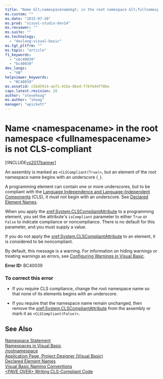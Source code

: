 ```yaml
---
title: "Name &lt;namespacename&gt; in the root namespace &lt;fullnamespacename&gt; is not CLS-compliant | Microsoft Docs"
ms.custom: ""
ms.date: "2015-07-20"
ms.prod: "visual-studio-dev14"
ms.reviewer: ""
ms.suite: ""
ms.technology: 
  - "devlang-visual-basic"
ms.tgt_pltfrm: ""
ms.topic: "article"
f1_keywords: 
  - "vbc40039"
  - "bc40039"
dev_langs: 
  - "VB"
helpviewer_keywords: 
  - "BC40039"
ms.assetid: c5bd5914-ae71-416a-8bed-f76f644f78be
caps.latest.revision: 10
author: "stevehoag"
ms.author: "shoag"
manager: "wpickett"
---
```

# Name &lt;namespacename&gt; in the root namespace &lt;fullnamespacename&gt; is not CLS-compliant
[!INCLUDE[vs2017banner](../../../visual-basic/includes/vs2017banner.md)]

An assembly is marked as `<CLSCompliant(True)>`, but an element of the root namespace name begins with an underscore (`_`).  
  
 A programming element can contain one or more underscores, but to be compliant with the [Language Independence and Language-Independent Components](../Topic/Language%20Independence%20and%20Language-Independent%20Components.md) (CLS), it must not begin with an underscore. See [Declared Element Names](../../../visual-basic/programming-guide/language-features/declared-elements/declared-element-names.md).  
  
 When you apply the <xref:System.CLSCompliantAttribute> to a programming element, you set the attribute's `isCompliant` parameter to either `True` or `False` to indicate compliance or noncompliance. There is no default for this parameter, and you must supply a value.  
  
 If you do not apply the <xref:System.CLSCompliantAttribute> to an element, it is considered to be noncompliant.  
  
 By default, this message is a warning. For information on hiding warnings or treating warnings as errors, see [Configuring Warnings in Visual Basic](/visual-studio/ide/configuring-warnings-in-visual-basic).  
  
 **Error ID:** BC40039  
  
### To correct this error  
  
-   If you require CLS compliance, change the root namespace name so that none of its elements begins with an underscore.  
  
-   If you require that the namespace name remain unchanged, then remove the <xref:System.CLSCompliantAttribute> from the assembly or mark it as `<CLSCompliant(False)>`.  
  
## See Also  
 [Namespace Statement](../../../visual-basic/language-reference/statements/namespace-statement.md)   
 [Namespaces in Visual Basic](../../../visual-basic/programming-guide/program-structure/namespaces.md)   
 [/rootnamespace](../../../visual-basic/reference/command-line-compiler/rootnamespace.md)   
 [Application Page, Project Designer (Visual Basic)](/visual-studio/ide/reference/application-page-project-designer-visual-basic)   
 [Declared Element Names](../../../visual-basic/programming-guide/language-features/declared-elements/declared-element-names.md)   
 [Visual Basic Naming Conventions](../../../visual-basic/programming-guide/program-structure/naming-conventions.md)   
 [\<PAVE OVER> Writing CLS-Compliant Code](http://msdn.microsoft.com/en-us/4c705105-69a2-4e5e-b24e-0633bc32c7f3)